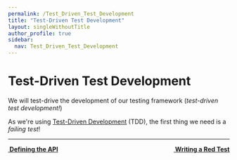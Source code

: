 ```yaml
---
permalink: /Test_Driven_Test_Development
title: "Test-Driven Test Development"
layout: singleWithoutTitle
author_profile: true
sidebar:
  nav: Test_Driven_Test_Development
---
```

# Test-Driven Test Development

We will test-drive the development of our testing framework (_test-driven test development!_)

As we're using [Test-Driven Development][TDD] (TDD), the first thing we need is a _failing test_!

[TDD]: https://en.wikipedia.org/wiki/Test-driven_development

---

<a class="reading-navigation next" href="/Writing_a_Red_Test" style="float: right;"><i class="fas fa-arrow-alt-circle-right"></i><strong> &nbsp;Writing a Red Test</strong></a><a class="reading-navigation previous" href="/Defining_the_API"><i class="fas fa-arrow-alt-circle-left"></i><strong> &nbsp;Defining the API</strong></a>
